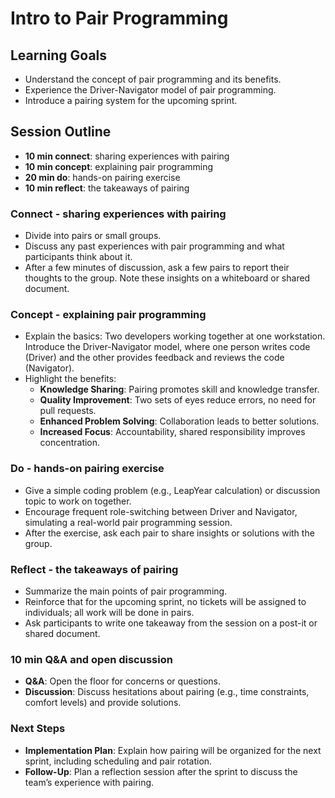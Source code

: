 # Intro to Pair Programming

## Learning Goals
 - Understand the concept of pair programming and its benefits.
 - Experience the Driver-Navigator model of pair programming.
 - Introduce a pairing system for the upcoming sprint.

## Session Outline
  - **10 min connect**: sharing experiences with pairing
  - **10 min concept**: explaining pair programming
  - **20 min do**: hands-on pairing exercise
  - **10 min reflect**: the takeaways of pairing

### Connect - sharing experiences with pairing
- Divide into pairs or small groups.
- Discuss any past experiences with pair programming and what participants think about it.
- After a few minutes of discussion, ask a few pairs to report their thoughts to the group. Note these insights on a whiteboard or shared document.

### Concept - explaining pair programming
- Explain the basics: Two developers working together at one workstation. Introduce the Driver-Navigator model, where one person writes code (Driver) and the other provides feedback and reviews the code (Navigator).
- Highlight the benefits:
    - **Knowledge Sharing**: Pairing promotes skill and knowledge transfer.
    - **Quality Improvement**: Two sets of eyes reduce errors, no need for pull requests.
    - **Enhanced Problem Solving**: Collaboration leads to better solutions.
    - **Increased Focus**: Accountability, shared responsibility improves concentration.

### Do - hands-on pairing exercise
- Give a simple coding problem (e.g., LeapYear calculation) or discussion topic to work on together.
- Encourage frequent role-switching between Driver and Navigator, simulating a real-world pair programming session.
- After the exercise, ask each pair to share insights or solutions with the group.

### Reflect - the takeaways of pairing
- Summarize the main points of pair programming.
- Reinforce that for the upcoming sprint, no tickets will be assigned to individuals; all work will be done in pairs.
- Ask participants to write one takeaway from the session on a post-it or shared document.

### 10 min Q&A and open discussion
- **Q&A**: Open the floor for concerns or questions.
- **Discussion**: Discuss hesitations about pairing (e.g., time constraints, comfort levels) and provide solutions.

### Next Steps
- **Implementation Plan**: Explain how pairing will be organized for the next sprint, including scheduling and pair rotation.
- **Follow-Up**: Plan a reflection session after the sprint to discuss the team’s experience with pairing.